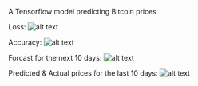 A Tensorflow model predicting Bitcoin prices

Loss:
![alt text](https://github.com/steven-liu48/tensorflow_bitcoin_prediction/blob/master/loss.png)

Accuracy:
![alt text](https://github.com/steven-liu48/tensorflow_bitcoin_prediction/blob/master/accuracy.png)

Forcast for the next 10 days:
![alt text](https://github.com/steven-liu48/tensorflow_bitcoin_prediction/blob/master/forcast.png)

Predicted & Actual prices for the last 10 days:
![alt text](https://github.com/steven-liu48/tensorflow_bitcoin_prediction/blob/master/predicted&actual.png)
